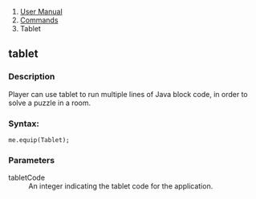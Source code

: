 <ol class="breadcrumb">
  <li><a href="#/docs/contents">User Manual</a></li>
  <li><a href="#/docs/commands">Commands</a></li>
<li class="active">Tablet</li>
</ol>

## tablet

### Description

Player can use tablet to run multiple lines of Java block code, in order to solve a puzzle in a room. 

### Syntax:

	me.equip(Tablet);

### Parameters

<dl>
  <dt>tabletCode</dt>
  <dd>An integer indicating the tablet code for the application.</dd>
</dl>